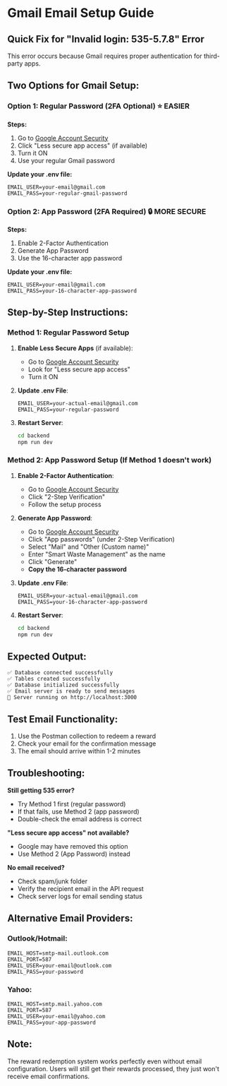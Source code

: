 # Gmail Email Setup Guide

## Quick Fix for "Invalid login: 535-5.7.8" Error

This error occurs because Gmail requires proper authentication for third-party apps.

## Two Options for Gmail Setup:

### Option 1: Regular Password (2FA Optional) ⭐ EASIER

**Steps:**
1. Go to [Google Account Security](https://myaccount.google.com/security)
2. Click "Less secure app access" (if available)
3. Turn it ON
4. Use your regular Gmail password

**Update your .env file:**
```env
EMAIL_USER=your-email@gmail.com
EMAIL_PASS=your-regular-gmail-password
```

### Option 2: App Password (2FA Required) 🔒 MORE SECURE

**Steps:**
1. Enable 2-Factor Authentication
2. Generate App Password
3. Use the 16-character app password

**Update your .env file:**
```env
EMAIL_USER=your-email@gmail.com
EMAIL_PASS=your-16-character-app-password
```

## Step-by-Step Instructions:

### Method 1: Regular Password Setup

1. **Enable Less Secure Apps** (if available):
   - Go to [Google Account Security](https://myaccount.google.com/security)
   - Look for "Less secure app access"
   - Turn it ON

2. **Update .env File**:
   ```env
   EMAIL_USER=your-actual-email@gmail.com
   EMAIL_PASS=your-regular-password
   ```

3. **Restart Server**:
   ```bash
   cd backend
   npm run dev
   ```

### Method 2: App Password Setup (If Method 1 doesn't work)

1. **Enable 2-Factor Authentication**:
   - Go to [Google Account Security](https://myaccount.google.com/security)
   - Click "2-Step Verification"
   - Follow the setup process

2. **Generate App Password**:
   - Go to [Google Account Security](https://myaccount.google.com/security)
   - Click "App passwords" (under 2-Step Verification)
   - Select "Mail" and "Other (Custom name)"
   - Enter "Smart Waste Management" as the name
   - Click "Generate"
   - **Copy the 16-character password**

3. **Update .env File**:
   ```env
   EMAIL_USER=your-actual-email@gmail.com
   EMAIL_PASS=your-16-character-app-password
   ```

4. **Restart Server**:
   ```bash
   cd backend
   npm run dev
   ```

## Expected Output:
```
✅ Database connected successfully
✅ Tables created successfully  
✅ Database initialized successfully
✅ Email server is ready to send messages
🚀 Server running on http://localhost:3000
```

## Test Email Functionality:
1. Use the Postman collection to redeem a reward
2. Check your email for the confirmation message
3. The email should arrive within 1-2 minutes

## Troubleshooting:

**Still getting 535 error?**
- Try Method 1 first (regular password)
- If that fails, use Method 2 (app password)
- Double-check the email address is correct

**"Less secure app access" not available?**
- Google may have removed this option
- Use Method 2 (App Password) instead

**No email received?**
- Check spam/junk folder
- Verify the recipient email in the API request
- Check server logs for email sending status

## Alternative Email Providers:

### Outlook/Hotmail:
```env
EMAIL_HOST=smtp-mail.outlook.com
EMAIL_PORT=587
EMAIL_USER=your-email@outlook.com
EMAIL_PASS=your-password
```

### Yahoo:
```env
EMAIL_HOST=smtp.mail.yahoo.com
EMAIL_PORT=587
EMAIL_USER=your-email@yahoo.com
EMAIL_PASS=your-app-password
```

## Note:
The reward redemption system works perfectly even without email configuration. Users will still get their rewards processed, they just won't receive email confirmations.
